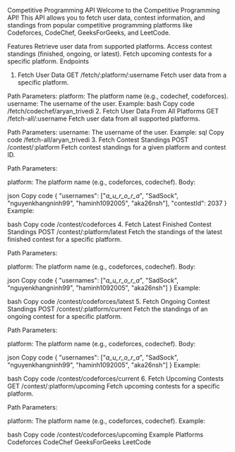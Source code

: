 
Competitive Programming API
Welcome to the Competitive Programming API! This API allows you to fetch user data, contest information, and standings from popular competitive programming platforms like Codeforces, CodeChef, GeeksForGeeks, and LeetCode.

Features
Retrieve user data from supported platforms.
Access contest standings (finished, ongoing, or latest).
Fetch upcoming contests for a specific platform.
Endpoints
1. Fetch User Data
GET /fetch/:platform/:username
Fetch user data from a specific platform.

Path Parameters:
platform: The platform name (e.g., codechef, codeforces).
username: The username of the user.
Example:
bash
Copy code
/fetch/codechef/aryan_trivedi
2. Fetch User Data From All Platforms
GET /fetch-all/:username
Fetch user data from all supported platforms.

Path Parameters:
username: The username of the user.
Example:
sql
Copy code
/fetch-all/aryan_trivedi
3. Fetch Contest Standings
POST /contest/:platform
Fetch contest standings for a given platform and contest ID.

Path Parameters:

platform: The platform name (e.g., codeforces, codechef).
Body:

json
Copy code
{
    "usernames": ["_a_u_r_o_r_a_", "SadSock", "nguyenkhangninh99", "haminh1092005", "aka26nsh"],
    "contestId": 2037
}
Example:

bash
Copy code
/contest/codeforces
4. Fetch Latest Finished Contest Standings
POST /contest/:platform/latest
Fetch the standings of the latest finished contest for a specific platform.

Path Parameters:

platform: The platform name (e.g., codeforces, codechef).
Body:

json
Copy code
{
    "usernames": ["_a_u_r_o_r_a_", "SadSock", "nguyenkhangninh99", "haminh1092005", "aka26nsh"]
}
Example:

bash
Copy code
/contest/codeforces/latest
5. Fetch Ongoing Contest Standings
POST /contest/:platform/current
Fetch the standings of an ongoing contest for a specific platform.

Path Parameters:

platform: The platform name (e.g., codeforces, codechef).
Body:

json
Copy code
{
    "usernames": ["_a_u_r_o_r_a_", "SadSock", "nguyenkhangninh99", "haminh1092005", "aka26nsh"]
}
Example:

bash
Copy code
/contest/codeforces/current
6. Fetch Upcoming Contests
GET /contest/:platform/upcoming
Fetch upcoming contests for a specific platform.

Path Parameters:

platform: The platform name (e.g., codeforces, codechef).
Example:

bash
Copy code
/contest/codeforces/upcoming
Example Platforms
Codeforces
CodeChef
GeeksForGeeks
LeetCode